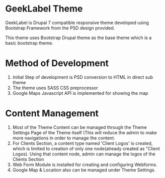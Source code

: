 # GeekLabel Theme

GeekLabel is  Drupal 7 compatible responsive theme developed using Bootstrap Framework from the PSD design provided.

This theme uses Bootstrap Drupal theme as the base theme which is a basic bootstrap theme.

# Method of Development
1. Initial Step of development is PSD conversion to HTML in direct sub theme
2. The theme uses SASS CSS preprocessor
3. Google Maps Javascript API is implemented for showing the map

# Content Management
1. Most of the Theme Content can be managed through the Theme Settings Page of the Theme itself (This will reduce the admin to make more navigations in order to manage the content.
2. For Clients Section, a content type named 'Client Logos' is created, which is limited to creation of only one node(already created as "Client Logos). Using that content node, admin can manage the logos of the Clients Section
3. Web Form Module is installed for creating and configuring Webforms.
4. Google Map & Location also can be managed under Theme Settings.
